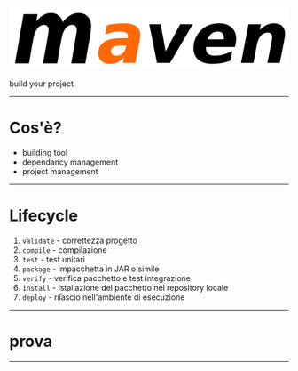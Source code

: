 
![Maven](img/maven-logo.png)

build your project

---

# Cos'è?

- building tool
- dependancy management
- project management 


---

# Lifecycle
1. `validate` - correttezza progetto
2. `compile` - compilazione
3. `test` - test unitari
4. `package` - impacchetta in JAR o simile
5. `verify` - verifica pacchetto e test integrazione
6. `install` - istallazione del pacchetto nel repository locale
7. `deploy` - rilascio nell'ambiente di esecuzione

---

# prova
---